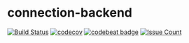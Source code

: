 # connection-backend

[![Build Status](https://travis-ci.org/florianschmitt/connection-backend.svg?branch=master)](https://travis-ci.org/florianschmitt/connection-backend)
[![codecov](https://codecov.io/gh/florianschmitt/connection-backend/branch/master/graph/badge.svg)](https://codecov.io/gh/florianschmitt/connection-backend)
[![codebeat badge](https://codebeat.co/badges/6bd58af4-593d-4605-b4ac-fd66b1754e28)](https://codebeat.co/projects/github-com-florianschmitt-connection-backend-master)
[![Issue Count](https://codeclimate.com/github/florianschmitt/connection-backend/badges/issue_count.svg)](https://codeclimate.com/github/florianschmitt/connection-backend)

